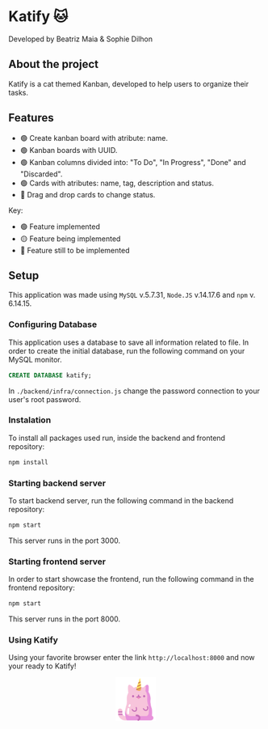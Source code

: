 # Katify 🐱


Developed by Beatriz Maia & Sophie Dilhon 

## About the project
Katify is a cat themed Kanban, developed to help users to organize their tasks. 

## Features

- :green_circle: Create kanban board with atribute: name.
- :green_circle: Kanban boards with UUID.
- :green_circle: Kanban columns divided into: "To Do", "In Progress", "Done" and "Discarded". 
- :green_circle: Cards with atributes: name, tag, description and status.
- :large_blue_circle: Drag and drop cards to change status.


Key: 
- :green_circle: Feature implemented 
- :yellow_circle: Feature being implemented
- :large_blue_circle: Feature still to be implemented

## Setup

This application was made using `MySQL` v.5.7.31,  `Node.JS` v.14.17.6 and `npm` v. 6.14.15. 

### Configuring Database

This application uses a database to save all information related to file. In order to create the initial database, run the following command on your MySQL monitor. 

```sql
CREATE DATABASE katify;
```

In `./backend/infra/connection.js` change the password connection to your user's root password.

### Instalation 

To install all packages used run, inside the backend and frontend repository:

```sh
npm install
```

### Starting backend server

To start backend server, run the following command in the backend repository:
```sh
npm start
```
This server runs in the port 3000.

### Starting frontend server

In order to start showcase the frontend, run the following command in the frontend repository:  
```sh
npm start
```
This server runs in the port 8000.


### Using Katify

Using your favorite browser enter the link `http://localhost:8000` and now your ready to Katify!

<p align="center">
    <img src="project_katify/frontend/resources/cat-icon.png" width="80px" />
</p>
